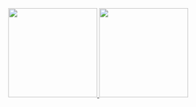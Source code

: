 <div>
  <a href="https://github.com/satont">
  <img height="180em" src="https://github-readme-stats-git-master-ripls56s-projects.vercel.app
/api?username=ripls56&show_icons=true&include_all_commits=true&count_private=true&theme=radical"/>
  <img height="180em" src="https://github-readme-stats-git-master-ripls56s-projects.vercel.app
/api/top-langs/?username=ripls56&layout=compact&count_private=true&theme=radical"/>
  </a>
</div>
